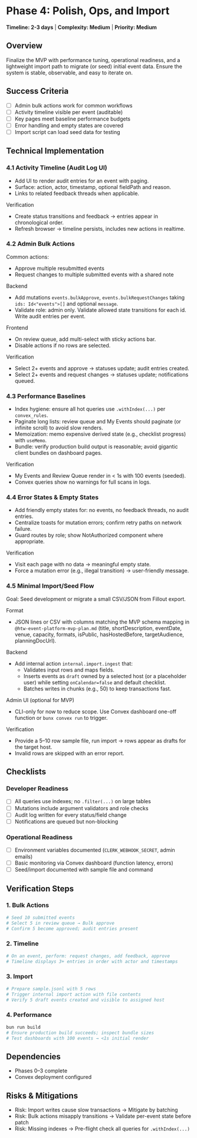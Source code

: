 # Phase 4: Polish, Ops, and Import

**Timeline: 2-3 days** | **Complexity: Medium** | **Priority: Medium**

## Overview

Finalize the MVP with performance tuning, operational readiness, and a lightweight import path to migrate (or seed) initial event data. Ensure the system is stable, observable, and easy to iterate on.

## Success Criteria

- [ ] Admin bulk actions work for common workflows
- [ ] Activity timeline visible per event (auditable)
- [ ] Key pages meet baseline performance budgets
- [ ] Error handling and empty states are covered
- [ ] Import script can load seed data for testing

## Technical Implementation

### 4.1 Activity Timeline (Audit Log UI)

- Add UI to render audit entries for an event with paging.
- Surface: action, actor, timestamp, optional fieldPath and reason.
- Links to related feedback threads when applicable.

Verification

- Create status transitions and feedback → entries appear in chronological order.
- Refresh browser → timeline persists, includes new actions in realtime.

### 4.2 Admin Bulk Actions

Common actions:

- Approve multiple resubmitted events
- Request changes to multiple submitted events with a shared note

Backend

- Add mutations `events.bulkApprove`, `events.bulkRequestChanges` taking `ids: Id<"events">[]` and optional `message`.
- Validate role: admin only. Validate allowed state transitions for each id. Write audit entries per event.

Frontend

- On review queue, add multi-select with sticky actions bar.
- Disable actions if no rows are selected.

Verification

- Select 2+ events and approve → statuses update; audit entries created.
- Select 2+ events and request changes → statuses update; notifications queued.

### 4.3 Performance Baselines

- Index hygiene: ensure all hot queries use `.withIndex(...)` per `convex_rules`.
- Paginate long lists: review queue and My Events should paginate (or infinite scroll) to avoid slow renders.
- Memoization: memo expensive derived state (e.g., checklist progress) with `useMemo`.
- Bundle: verify production build output is reasonable; avoid gigantic client bundles on dashboard pages.

Verification

- My Events and Review Queue render in < 1s with 100 events (seeded).
- Convex queries show no warnings for full scans in logs.

### 4.4 Error States & Empty States

- Add friendly empty states for: no events, no feedback threads, no audit entries.
- Centralize toasts for mutation errors; confirm retry paths on network failure.
- Guard routes by role; show NotAuthorized component where appropriate.

Verification

- Visit each page with no data → meaningful empty state.
- Force a mutation error (e.g., illegal transition) → user-friendly message.

### 4.5 Minimal Import/Seed Flow

Goal: Seed development or migrate a small CSV/JSON from Fillout export.

Format

- JSON lines or CSV with columns matching the MVP schema mapping in `@htw-event-platform-mvp-plan.md` (title, shortDescription, eventDate, venue, capacity, formats, isPublic, hasHostedBefore, targetAudience, planningDocUrl).

Backend

- Add internal action `internal.import.ingest` that:
  - Validates input rows and maps fields.
  - Inserts events as `draft` owned by a selected host (or a placeholder user) while setting `onCalendar=false` and default checklist.
  - Batches writes in chunks (e.g., 50) to keep transactions fast.

Admin UI (optional for MVP)

- CLI-only for now to reduce scope. Use Convex dashboard one-off function or `bunx convex run` to trigger.

Verification

- Provide a 5–10 row sample file, run import → rows appear as drafts for the target host.
- Invalid rows are skipped with an error report.

## Checklists

### Developer Readiness

- [ ] All queries use indexes; no `.filter(...)` on large tables
- [ ] Mutations include argument validators and role checks
- [ ] Audit log written for every status/field change
- [ ] Notifications are queued but non-blocking

### Operational Readiness

- [ ] Environment variables documented (`CLERK_WEBHOOK_SECRET`, admin emails)
- [ ] Basic monitoring via Convex dashboard (function latency, errors)
- [ ] Seed/import documented with sample file and command

## Verification Steps

### 1. Bulk Actions

```bash
# Seed 10 submitted events
# Select 5 in review queue → Bulk approve
# Confirm 5 become approved; audit entries present
```

### 2. Timeline

```bash
# On an event, perform: request changes, add feedback, approve
# Timeline displays 3+ entries in order with actor and timestamps
```

### 3. Import

```bash
# Prepare sample.jsonl with 5 rows
# Trigger internal import action with file contents
# Verify 5 draft events created and visible to assigned host
```

### 4. Performance

```bash
bun run build
# Ensure production build succeeds; inspect bundle sizes
# Test dashboards with 100 events → <1s initial render
```

## Dependencies

- Phases 0–3 complete
- Convex deployment configured

## Risks & Mitigations

- Risk: Import writes cause slow transactions → Mitigate by batching
- Risk: Bulk actions misapply transitions → Validate per-event state before patch
- Risk: Missing indexes → Pre-flight check all queries for `.withIndex(...)`
